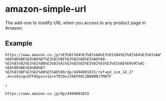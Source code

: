 # amazon-simple-url

The add-one to modify URL when you access to any product page in Amazon.


## Example

```
https://www.amazon.co.jp/%E3%81%84%E3%81%AA%E3%81%84%E3%81%84%E3%81%AA%E3%81%84%E3%81%B0%E3%81%82-%E6%9D%BE%E8%B0%B7%E3%81%BF%E3%82%88%E5%AD%90-%E3%81%82%E3%81%8B%E3%81%A1%E3%82%83%E3%82%93%E3%81%AE%E6%9C%AC-%E6%9D%BE%E8%B0%B7-%E3%81%BF%E3%82%88%E5%AD%90/dp/4494001015/ref=pd_sim_14_2?_encoding=UTF8&psc=1&refRID=2J9EPX0C2BW9BNJ7M8TF

↓

https://www.amazon.co.jp/dp/4494001015
```
